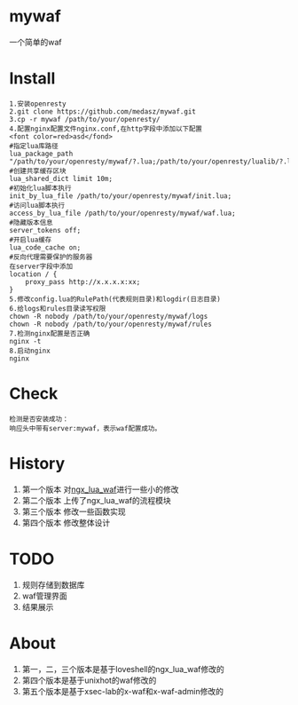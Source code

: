 # mywaf
一个简单的waf

# Install
```shell
1.安装openresty
2.git clone https://github.com/medasz/mywaf.git
3.cp -r mywaf /path/to/your/openresty/
4.配置nginx配置文件nginx.conf,在http字段中添加以下配置
<font color=red>asd</fond>
#指定lua库路径
lua_package_path "/path/to/your/openresty/mywaf/?.lua;/path/to/your/openresty/lualib/?.lua;;";
#创建共享缓存区块
lua_shared_dict limit 10m;
#初始化lua脚本执行
init_by_lua_file /path/to/your/openresty/mywaf/init.lua;
#访问lua脚本执行
access_by_lua_file /path/to/your/openresty/mywaf/waf.lua;
#隐藏版本信息
server_tokens off;
#开启lua缓存
lua_code_cache on;
#反向代理需要保护的服务器
在server字段中添加
location / {
	proxy_pass http://x.x.x.x:xx;
}
5.修改config.lua的RulePath(代表规则目录)和logdir(日志目录)
6.给logs和rules目录读写权限
chown -R nobody /path/to/your/openresty/mywaf/logs
chown -R nobody /path/to/your/openresty/mywaf/rules
7.检测nginx配置是否正确
nginx -t
8.启动nginx
nginx
```
# Check
```shell
检测是否安装成功：
响应头中带有server:mywaf，表示waf配置成功。
```
# History
1. 第一个版本
对[ngx_lua_waf](https://github.com/loveshell/ngx_lua_waf)进行一些小的修改
2. 第二个版本
上传了ngx_lua_waf的流程模块
3. 第三个版本
修改一些函数实现
4. 第四个版本
修改整体设计

# TODO
1. 规则存储到数据库
2. waf管理界面
3. 结果展示

# About
1. 第一，二，三个版本是基于loveshell的ngx_lua_waf修改的
2. 第四个版本是基于unixhot的waf修改的
3. 第五个版本是基于xsec-lab的x-waf和x-waf-admin修改的